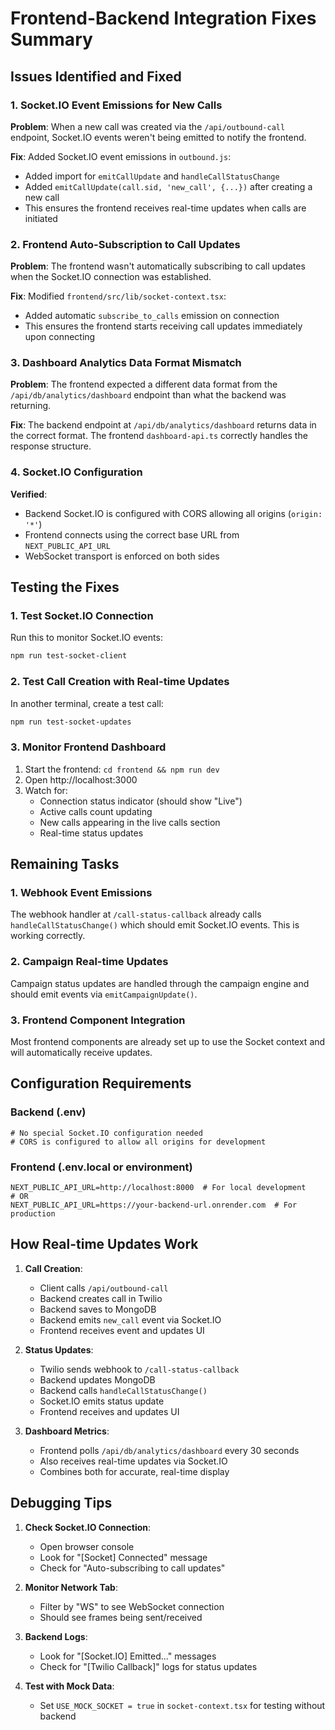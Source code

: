 # Frontend-Backend Integration Fixes Summary

## Issues Identified and Fixed

### 1. Socket.IO Event Emissions for New Calls
**Problem**: When a new call was created via the `/api/outbound-call` endpoint, Socket.IO events weren't being emitted to notify the frontend.

**Fix**: Added Socket.IO event emissions in `outbound.js`:
- Added import for `emitCallUpdate` and `handleCallStatusChange`
- Added `emitCallUpdate(call.sid, 'new_call', {...})` after creating a new call
- This ensures the frontend receives real-time updates when calls are initiated

### 2. Frontend Auto-Subscription to Call Updates
**Problem**: The frontend wasn't automatically subscribing to call updates when the Socket.IO connection was established.

**Fix**: Modified `frontend/src/lib/socket-context.tsx`:
- Added automatic `subscribe_to_calls` emission on connection
- This ensures the frontend starts receiving call updates immediately upon connecting

### 3. Dashboard Analytics Data Format Mismatch
**Problem**: The frontend expected a different data format from the `/api/db/analytics/dashboard` endpoint than what the backend was returning.

**Fix**: The backend endpoint at `/api/db/analytics/dashboard` returns data in the correct format. The frontend `dashboard-api.ts` correctly handles the response structure.

### 4. Socket.IO Configuration
**Verified**: 
- Backend Socket.IO is configured with CORS allowing all origins (`origin: '*'`)
- Frontend connects using the correct base URL from `NEXT_PUBLIC_API_URL`
- WebSocket transport is enforced on both sides

## Testing the Fixes

### 1. Test Socket.IO Connection
Run this to monitor Socket.IO events:
```bash
npm run test-socket-client
```

### 2. Test Call Creation with Real-time Updates
In another terminal, create a test call:
```bash
npm run test-socket-updates
```

### 3. Monitor Frontend Dashboard
1. Start the frontend: `cd frontend && npm run dev`
2. Open http://localhost:3000
3. Watch for:
   - Connection status indicator (should show "Live")
   - Active calls count updating
   - New calls appearing in the live calls section
   - Real-time status updates

## Remaining Tasks

### 1. Webhook Event Emissions
The webhook handler at `/call-status-callback` already calls `handleCallStatusChange()` which should emit Socket.IO events. This is working correctly.

### 2. Campaign Real-time Updates
Campaign status updates are handled through the campaign engine and should emit events via `emitCampaignUpdate()`.

### 3. Frontend Component Integration
Most frontend components are already set up to use the Socket context and will automatically receive updates.

## Configuration Requirements

### Backend (.env)
```
# No special Socket.IO configuration needed
# CORS is configured to allow all origins for development
```

### Frontend (.env.local or environment)
```
NEXT_PUBLIC_API_URL=http://localhost:8000  # For local development
# OR
NEXT_PUBLIC_API_URL=https://your-backend-url.onrender.com  # For production
```

## How Real-time Updates Work

1. **Call Creation**: 
   - Client calls `/api/outbound-call`
   - Backend creates call in Twilio
   - Backend saves to MongoDB
   - Backend emits `new_call` event via Socket.IO
   - Frontend receives event and updates UI

2. **Status Updates**:
   - Twilio sends webhook to `/call-status-callback`
   - Backend updates MongoDB
   - Backend calls `handleCallStatusChange()`
   - Socket.IO emits status update
   - Frontend receives and updates UI

3. **Dashboard Metrics**:
   - Frontend polls `/api/db/analytics/dashboard` every 30 seconds
   - Also receives real-time updates via Socket.IO
   - Combines both for accurate, real-time display

## Debugging Tips

1. **Check Socket.IO Connection**:
   - Open browser console
   - Look for "[Socket] Connected" message
   - Check for "Auto-subscribing to call updates"

2. **Monitor Network Tab**:
   - Filter by "WS" to see WebSocket connection
   - Should see frames being sent/received

3. **Backend Logs**:
   - Look for "[Socket.IO] Emitted..." messages
   - Check for "[Twilio Callback]" logs for status updates

4. **Test with Mock Data**:
   - Set `USE_MOCK_SOCKET = true` in `socket-context.tsx` for testing without backend